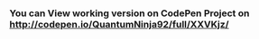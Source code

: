 ### You can View working version on CodePen Project on http://codepen.io/QuantumNinja92/full/XXVKjz/ ###
